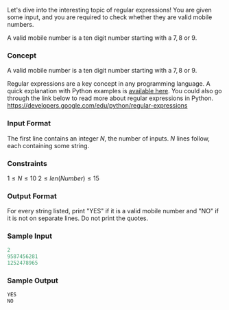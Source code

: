 Let's dive into the interesting topic of regular expressions! You are given some input, and you are required to check whether they are valid mobile numbers.

A valid mobile number is a ten digit number starting with a $7, 8$ or $9$.

### Concept
A valid mobile number is a ten digit number starting with a $7, 8$ or $9$.

Regular expressions are a key concept in any programming language. A quick explanation with Python examples is [available here](http://www.thelearningpoint.net/computer-science/learning-python-programming-and-data-structures/learning-python-programming-and-data-structures--tutorial-13--regular-expression-matching). You could also go through the link below to read more about regular expressions in Python.
https://developers.google.com/edu/python/regular-expressions

### Input Format
The first line contains an integer $N$, the number of inputs.
$N$ lines follow, each containing some string.

### Constraints
$1 \le N \le 10$
$2 \le len(Number) \le 15$

### Output Format
For every string listed, print "YES" if it is a valid mobile number and "NO" if it is not on separate lines. Do not print the quotes.

### Sample Input
```py
2
9587456281
1252478965
```
### Sample Output
```py
YES
NO
```